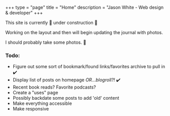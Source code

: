 +++
type = "page"
title = "Home"
description = "Jason White - Web design & developer"
+++

This site is currently 🚧 under construction 🚧

Working on the layout and then will begin updating the journal with photos.

I should probably take some photos. 🤔

### Todo:

- Figure out some sort of bookmark/found links/favorites archive to pull in ✔️
- Display list of posts on homepage _OR_..._blogroll?!_ ✔️
- Recent book reads? Favorite podcasts?
- Create a "uses" page
- Possibly backdate some posts to add 'old' content
- Make everything accessible
- Make responsive
